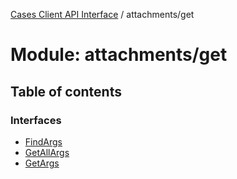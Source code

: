 [Cases Client API Interface](../server_client_api.md) / attachments/get

# Module: attachments/get

## Table of contents

### Interfaces

- [FindArgs](../interfaces/attachments_get.findargs.md)
- [GetAllArgs](../interfaces/attachments_get.getallargs.md)
- [GetArgs](../interfaces/attachments_get.getargs.md)
